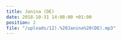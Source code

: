 ```yaml
---
title: Janina (DE)
date: 2018-10-31 14:08:00 +01:00
position: 2
file: "/uploads/12).%20Janina%20(DE).mp3"
---
```


